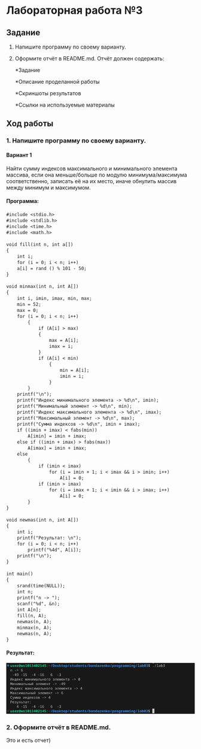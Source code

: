 # Лабораторная работа №3
## Задание
1. Напишите программу по своему варианту. 
2. Оформите отчёт в README.md. Отчёт должен содержать:

    *Задание

    *Описание проделанной работы

    *Скриншоты результатов

    *Ссылки на используемые материалы
## Ход работы
### 1. Напишите программу по своему варианту. 
#### Вариант 1
Найти сумму индексов максимального и минимального элемента массива, если она меньше/больше по модулю минимума/максимума соответственно, записать её на их место, иначе обнулить массив между минимум и максимумом.
#### Программа:
```
#include <stdio.h>
#include <stdlib.h>
#include <time.h>
#include <math.h>

void fill(int n, int a[])
{
    int i;
    for (i = 0; i < n; i++)
    a[i] = rand () % 101 - 50;
}

void minmax(int n, int A[])
{
    int i, imin, imax, min, max;
    min = 52;
    max = 0;
    for (i = 0; i < n; i++)
        {   
            if (A[i] > max)
            {
                max = A[i];
                imax = i;
            }
            if (A[i] < min)
                {
                    min = A[i];
                    imin = i;
                }
        }
    printf("\n");
    printf("Индекс минимального элемента -> %d\n", imin);
    printf("Минимальный элемент -> %d\n", min);
    printf("Индекс максимального элемента -> %d\n", imax);
    printf("Максимальный элемент -> %d\n", max);
    printf("Сумма индексов -> %d\n", imin + imax);
    if ((imin + imax) < fabs(min))
        A[imin] = imin + imax;
    else if ((imin + imax) > fabs(max))
        A[imax] = imin + imax;
    else
        {
            if (imin < imax)
                for (i = imin + 1; i < imax && i > imin; i++)
                    A[i] = 0;
            if (imin > imax)
                for (i = imax + 1; i < imin && i > imax; i++)
                    A[i] = 0;         
        }
}

void newmas(int n, int A[])
{
    int i;
    printf("Результат: \n");
    for (i = 0; i < n; i++)
        printf("%4d", A[i]);
    printf("\n");
}

int main()
{
    srand(time(NULL));
    int n;
    printf("n -> ");
    scanf("%d", &n);
    int A[n];
    fill(n, A);
    newmas(n, A);
    minmax(n, A);
    newmas(n, A);
}
```
#### Результат:
![Скриншот](lb3.png "скриншот")
### 2. Оформите отчёт в README.md.
Это и есть отчет)